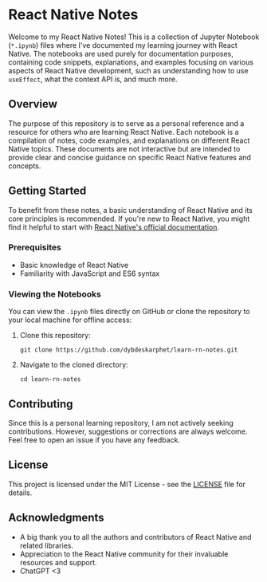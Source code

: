 # React Native Notes

Welcome to my React Native Notes! This is a collection of Jupyter Notebook (`*.ipynb`) files where I've documented my learning journey with React Native. The notebooks are used purely for documentation purposes, containing code snippets, explanations, and examples focusing on various aspects of React Native development, such as understanding how to use `useEffect`, what the context API is, and much more.

## Overview

The purpose of this repository is to serve as a personal reference and a resource for others who are learning React Native. Each notebook is a compilation of notes, code examples, and explanations on different React Native topics. These documents are not interactive but are intended to provide clear and concise guidance on specific React Native features and concepts.

## Getting Started

To benefit from these notes, a basic understanding of React Native and its core principles is recommended. If you're new to React Native, you might find it helpful to start with [React Native's official documentation](https://reactnative.dev/docs/getting-started).

### Prerequisites

- Basic knowledge of React Native
- Familiarity with JavaScript and ES6 syntax

### Viewing the Notebooks

You can view the `.ipynb` files directly on GitHub or clone the repository to your local machine for offline access:

1. Clone this repository:
   ```
   git clone https://github.com/dybdeskarphet/learn-rn-notes.git
   ```
2. Navigate to the cloned directory:
   ```
   cd learn-rn-notes
   ```

## Contributing

Since this is a personal learning repository, I am not actively seeking contributions. However, suggestions or corrections are always welcome. Feel free to open an issue if you have any feedback.

## License

This project is licensed under the MIT License - see the [LICENSE](LICENSE) file for details.

## Acknowledgments

- A big thank you to all the authors and contributors of React Native and related libraries.
- Appreciation to the React Native community for their invaluable resources and support.
- ChatGPT <3